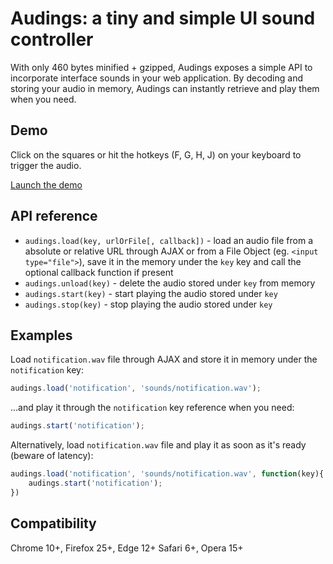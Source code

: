 Audings: a tiny and simple UI sound controller
===========================================

With only 460 bytes minified + gzipped, Audings exposes a simple API to incorporate interface sounds in your web application. By decoding and storing your audio in memory, Audings can instantly retrieve and play them when you need.

Demo
----
Click on the squares or hit the hotkeys (F, G, H, J) on your keyboard to trigger the audio.

[Launch the demo](https://ljungmark.github.io/audings/)

API reference
-------------

* `audings.load(key, urlOrFile[, callback])` - load an audio file from a absolute or relative URL through AJAX or from a File Object (eg. `<input type="file">`), save it in the memory under the `key` key and call the optional callback function if present
* `audings.unload(key)` - delete the audio stored under `key` from memory
* `audings.start(key)` - start playing the audio stored under `key`
* `audings.stop(key)` - stop playing the audio stored under `key`

Examples
--------

Load `notification.wav` file through AJAX and store it in memory under the `notification` key:
```js
audings.load('notification', 'sounds/notification.wav');
```
...and play it through the `notification` key reference when you need:
```js
audings.start('notification');
```

Alternatively, load `notification.wav` file and play it as soon as it's ready (beware of latency):
```js
audings.load('notification', 'sounds/notification.wav', function(key){
    audings.start('notification');
})
```

Compatibility
-------------
Chrome 10+, Firefox 25+, Edge 12+ Safari 6+, Opera 15+
